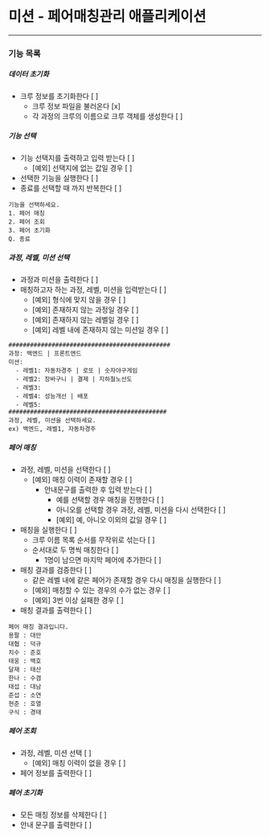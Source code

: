 # 미션 - 페어매칭관리 애플리케이션

---
### 기능 목록

##### 데이터 초기화
- 크루 정보를 초기화한다 [ ]
    - 크루 정보 파일을 불러온다 [x]
    - 각 과정의 크루의 이름으로 크루 객체를 생성한다 [ ]

##### 기능 선택
- 기능 선택지를 출력하고 입력 받는다 [ ]
    - [예외] 선택지에 없는 값일 경우 [ ]
- 선택한 기능을 실행한다 [ ]
- 종료를 선택할 때 까지 반복한다 [ ]
```
기능을 선택하세요.
1. 페어 매칭
2. 페어 조회
3. 페어 초기화
Q. 종료
```

##### 과정, 레벨, 미션 선택
- 과정과 미션을 출력한다 [ ]
- 매칭하고자 하는 과정, 레벨, 미션을 입력받는다 [ ]
    - [예외] 형식에 맞지 않을 경우 [ ]
    - [예외] 존재하지 않는 과정일 경우 [ ]
    - [예외] 존재하지 않는 레벨일 경우 [ ]
    - [예외] 레벨 내에 존재하지 않는 미션일 경우 [ ]
```
#############################################
과정: 백엔드 | 프론트엔드
미션:
  - 레벨1: 자동차경주 | 로또 | 숫자야구게임
  - 레벨2: 장바구니 | 결제 | 지하철노선도
  - 레벨3: 
  - 레벨4: 성능개선 | 배포
  - 레벨5: 
############################################
과정, 레벨, 미션을 선택하세요.
ex) 백엔드, 레벨1, 자동차경주
```

##### 페어 매칭
- 과정, 레벨, 미션을 선택한다 [ ]
    - [예외] 매칭 이력이 존재할 경우 [ ]
        - 안내문구를 출력한 후 입력 받는다 [ ]
            - 예를 선택할 경우 매칭을 진행한다 [ ]
            - 아니오를 선택할 경우 과정, 레벨, 미션을 다시 선택한다 [ ]
            - [예외] 예, 아니오 이외의 값일 경우 [ ]
- 매칭을 실행한다 [ ]
    - 크루 이름 목록 순서를 무작위로 섞는다 [ ]
    - 순서대로 두 명씩 매칭한다 [ ]
        - 1명이 남으면 마지막 페어에 추가한다 [ ]
- 매칭 결과를 검증한다 [ ]
   - 같은 레벨 내에 같은 페어가 존재할 경우 다시 매칭을 실행한다 [ ]
   - [예외] 매칭할 수 있는 경우의 수가 없는 경우 [ ]
   - [예외] 3번 이상 실패한 경우 [ ]
- 매칭 결과를 출력한다 [ ]
```
페어 매칭 결과입니다.
용팔 : 대만
대협 : 덕규
치수 : 준호
태웅 : 백호
달재 : 태산
한나 : 수겸
태섭 : 대남
준섭 : 소연
현준 : 호열
구식 : 경태
```

##### 페어 조회
- 과정, 레벨, 미션 선택 [ ]
    - [예외] 매칭 이력이 없을 경우 [ ]
- 페어 정보를 출력한다 [ ]

##### 페어 초기화
- 모든 매칭 정보를 삭제한다 [ ]
- 안내 문구를 출력한다 [ ]